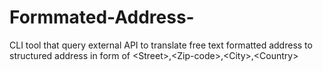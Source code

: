 # Formmated-Address-
CLI tool that query external API to translate free text formatted address to structured address in form of &lt;Street>,&lt;Zip-code>,&lt;City>,&lt;Country>

